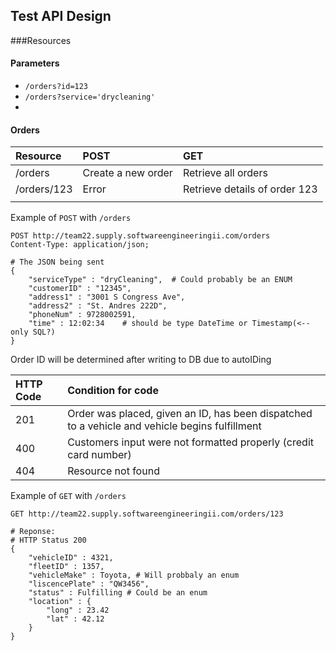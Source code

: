 ## Test API Design

###Resources
#### Parameters
* `/orders?id=123`
* `/orders?service='drycleaning'`
* 

#### Orders

|Resource               |POST                           |GET                            
|:---                   |:---                           |:---                           
|/orders                |Create a new order             |Retrieve all orders           
|/orders/123            |Error                          |Retrieve details of order 123 
|                       |                               |                               

Example of `POST` with `/orders`
```HTTP
POST http://team22.supply.softwareengineeringii.com/orders
Content-Type: application/json;

# The JSON being sent
{
    "serviceType" : "dryCleaning",  # Could probably be an ENUM
    "customerID" : "12345",
    "address1" : "3001 S Congress Ave",
    "address2" : "St. Andres 222D",
    "phoneNum" : 9728002591,
    "time" : 12:02:34    # should be type DateTime or Timestamp(<-- only SQL?)
}
```
Order ID will be determined after writing to DB due to autoIDing

| HTTP Code | Condition for code
|:---       |:---
|201        |Order was placed, given an ID, has been dispatched to a vehicle and vehicle begins fulfillment
|400        |Customers input were not formatted properly (credit card number)
|404        |Resource not found

Example of `GET` with `/orders`
```HTTP
GET http://team22.supply.softwareengineeringii.com/orders/123

# Reponse:
# HTTP Status 200
{
    "vehicleID" : 4321,
    "fleetID" : 1357,
    "vehicleMake" : Toyota, # Will probbaly an enum
    "liscencePlate" : "QW3456",
    "status" : Fulfilling # Could be an enum
    "location" : {
        "long" : 23.42
        "lat" : 42.12 
    }
}
```